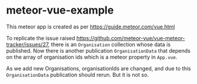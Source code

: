 # meteor-vue-example
This meteor app is created as per https://guide.meteor.com/vue.html

To replicate the issue raised https://github.com/meteor-vue/vue-meteor-tracker/issues/27, there is an `Organisation` collection whose data is published.
Now there is another publication `OrganisationData` that depends on the array of organisation ids which is a meteor property in `App.vue`. 

As we add new Organisations, organisationIds are changed, and due to this `OrganisationData` publication should rerun. But it is not so.
